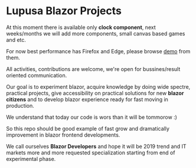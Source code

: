 # Lupusa Blazor Projects

At this moment there is available only **clock component**, next weeks/months we will add more components, small canvas based games and etc.

For now best performance has Firefox and Edge, please browse [demo](http://lupusablazordemos.azurewebsites.net) from them.

All activities, contributions are welcome, we're open for bussines/result oriented communication.

Our goal is to experiment blazor, acquire knowledge by doing wide spectre, practical projects, give accessibility on practical solutions for new **blazor citizens** and to develop blazor experience ready for fast moving in production.

We understand that today our code is wors than it will be tommorow :)

So this repo should be good example of fast grow and dramatically improvement in blazor frontend developments.

We call ourselves **Blazor Developers** and hope it will be 2019 trend and IT markets more and more requested specialization starting from end of experimental phase.


